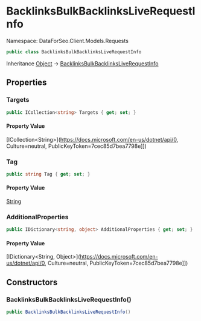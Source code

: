 # BacklinksBulkBacklinksLiveRequestInfo

Namespace: DataForSeo.Client.Models.Requests

```csharp
public class BacklinksBulkBacklinksLiveRequestInfo
```

Inheritance [Object](https://docs.microsoft.com/en-us/dotnet/api/Object) → [BacklinksBulkBacklinksLiveRequestInfo](./BacklinksBulkBacklinksLiveRequestInfo.md)

## Properties

### **Targets**

```csharp
public ICollection<string> Targets { get; set; }
```

#### Property Value

[ICollection&lt;String&gt;](https://docs.microsoft.com/en-us/dotnet/api/0, Culture=neutral, PublicKeyToken=7cec85d7bea7798e]])<br>

### **Tag**

```csharp
public string Tag { get; set; }
```

#### Property Value

[String](https://docs.microsoft.com/en-us/dotnet/api/String)<br>

### **AdditionalProperties**

```csharp
public IDictionary<string, object> AdditionalProperties { get; set; }
```

#### Property Value

[IDictionary&lt;String, Object&gt;](https://docs.microsoft.com/en-us/dotnet/api/0, Culture=neutral, PublicKeyToken=7cec85d7bea7798e]])<br>

## Constructors

### **BacklinksBulkBacklinksLiveRequestInfo()**

```csharp
public BacklinksBulkBacklinksLiveRequestInfo()
```
